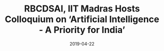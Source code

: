 ---
title: "RBCDSAI, IIT Madras Hosts Colloquium on ‘Artificial Intelligence - A Priority for India’"
date: 2019-04-22
newsprovider: "India Today"
summary: "Indian Institute of Technology Madras-Robert Bosch Centre for Data Science and Artificial(RBCDSAI) hosted a Colloquium on 'Artificial Intelligence - A Priority for India' on April 22, 2019, bringing together leading researchers, academics, policymakers and industry leaders in India to understand and deliberate on the state of research and innovation in AI and Machine Learning in the country.It also focused on arriving at actionable programmes for the Indian AI ecosystem to contribute, collaborate and co-create."
image: "/images/news/news1.jpg"
tags: ["artificial intelligence", "colloquium"]
link: "https://www.indiatoday.in/education-today/news/story/iit-madras-hosts-colloquium-on-artificial-intelligence-a-priority-for-india-1509223-2019-04-24"
draft: false
---